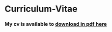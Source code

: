 # Curriculum-Vitae
### My cv is available to [download in pdf here](https://github.com/igor-lirussi/Curriculum-Vitae/releases/latest/download/cv.pdf "Download CV") <br>
